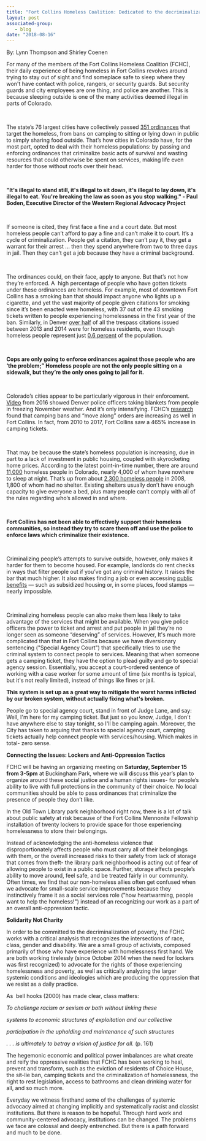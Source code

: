 ```yaml
---
title: "Fort Collins Homeless Coalition: Dedicated to the decriminalization of poverty"
layout: post
associated-group:
   - blog
date: "2018-08-16"
---
```


By: Lynn Thompson and Shirley Coenen 

For many of the members of the Fort Collins Homeless Coalition (FCHC), their daily experience of being homeless in Fort Collins revolves around trying to stay out of sight and find someplace safe to sleep where they won't have contact with police, rangers, or security guards. But security guards and city employees are one thing, and police are another. This is because sleeping outside is one of the many activities deemed illegal in parts of Colorado.

 

The state’s 76 largest cities have collectively passed [351 ordinances](http://www.law.du.edu/documents/homeless-advocacy-policy-project/2-16-16-Final-Report.pdf) that target the homeless, from bans on camping to sitting or lying down in public to simply sharing food outside. That’s how cities in Colorado have, for the most part, opted to deal with their homeless populations: by passing and enforcing ordinances that criminalize basic acts of survival and wasting resources that could otherwise be spent on services, making life even harder for those without roofs over their head.

 

**"It's illegal to stand still, it's illegal to sit down, it's illegal to lay down, it's illegal to eat. You're breaking the law as soon as you stop walking." - Paul Boden, Executive Director of the Western Regional Advocacy Project**

 

If someone is cited, they first face a fine and a court date. But most homeless people can’t afford to pay a fine and can’t make it to court. It’s a cycle of criminalization. People get a citation, they can’t pay it, they get a warrant for their arrest … then they spend anywhere from two to three days in jail. Then they can’t get a job because they have a criminal background.

 

The ordinances could, on their face, apply to anyone. But that’s not how they’re enforced. A  high percentage of people who have gotten tickets under these ordinances are homeless. For example, most of downtown Fort Collins has a smoking ban that should impact anyone who lights up a cigarette, and yet the vast majority of people given citations for smoking since it’s been enacted were homeless, with 37 out of the 43 smoking tickets written to people experiencing homelessness in the first year of the ban. Similarly, in Denver [over half](http://www.law.du.edu/documents/homeless-advocacy-policy-project/2-16-16-Final-Report.pdf) of all the trespass citations issued between 2013 and 2014 were for homeless residents, even though homeless people represent just [0.6 percent](https://d3n8a8pro7vhmx.cloudfront.net/mdhi/pages/231/attachments/original/1498773254/2017-PIT-County-Draft_Boulder.pdf?1498773254) of the population.

 

**Cops are only going to enforce ordinances against those people who are ‘the problem;” Homeless people are not the only people sitting on a sidewalk, but they’re the only ones going to jail for it.**

 

Colorado’s cities appear to be particularly vigorous in their enforcement. [Video](http://www.westword.com/news/videos-of-denver-police-taking-blankets-from-homeless-have-gone-viral-8582970) from 2016 showed Denver police officers taking blankets from people in freezing November weather. And it’s only intensifying. FCHC’s [research](http://fccan.org/fchc/decriminalize-homelessness-and-poverty/end-the-fort-collins-camping-ban/) found that camping bans and “move along” orders are increasing as well in Fort Collins. In fact, from 2010 to 2017, Fort Collins saw a 465% increase in camping tickets.

 

That may be because the state’s homeless population is increasing, due in part to a lack of investment in public housing, coupled with skyrocketing home prices. According to the latest point-in-time number, there are around [11,000](https://www.hudexchange.info/resource/reportmanagement/published/CoC_PopSub_State_CO_2017.pdf) homeless people in Colorado, nearly 4,000 of whom have nowhere to sleep at night. That’s up from about [2,300 homeless people](https://www.hudexchange.info/resource/reportmanagement/published/CoC_PopSub_CoC_CO-500-2008_CO_2008.pdf) in 2008, 1,800 of whom had no shelter. Existing shelters usually don’t have enough capacity to give everyone a bed, plus many people can’t comply with all of the rules regarding who’s allowed in and where.

 

**Fort Collins has not been able to effectively support their homeless communities, so instead they try to scare them off and use the police to enforce laws which criminalize their existence.**  

 

Criminalizing people’s attempts to survive outside, however, only makes it harder for them to become housed. For example, landlords do rent checks in ways that filter people out if you’ve got any criminal history. It raises the bar that much higher. It also makes finding a job or even accessing [public benefits](https://www.clasp.org/sites/default/files/public/resources-and-publications/archive/0139.pdf) — such as subsidized housing or, in some places, food stamps — nearly impossible.

 

Criminalizing homeless people can also make them less likely to take advantage of the services that might be available. When you give police officers the power to ticket and arrest and put people in jail they’re no longer seen as someone “deserving” of services. However, It's much more complicated than that in Fort Collins because we have diversionary sentencing ("Special Agency Court") that specifically tries to use the criminal system to connect people to services. Meaning that when someone gets a camping ticket, they have the option to plead guilty and go to special agency session. Essentially, you accept a court-ordered sentence of working with a case worker for some amount of time (six months is typical, but it's not really limited), instead of things like fines or jail.

**This system is set up as a great way to mitigate the worst harms inflicted by our broken system, without actually fixing what's broken.**

People go to special agency court, stand in front of Judge Lane, and say: Well, I'm here for my camping ticket. But just so you know, Judge, I don't have anywhere else to stay tonight, so I'll be camping again. Moreover, the City has taken to arguing that thanks to special agency court, camping tickets actually help connect people with services/housing. Which makes in total- zero sense.

**Connecting the Issues: Lockers and Anti-Oppression Tactics** 

FCHC will be having an organizing meeting on **Saturday, September 15 from 3-5pm** at Buckingham Park, where we will discuss this year’s plan to organize around these social justice and a human rights issues- for people’s ability to live with full protections in the community of their choice. No local communities should be able to pass ordinances that criminalize the presence of people they don’t like.

In the Old Town Library park neighborhood right now, there is a lot of talk about public safety at risk because of the Fort Collins Mennonite Fellowship installation of twenty lockers to provide space for those experiencing homelessness to store their belongings.

Instead of acknowledging the anti-homeless violence that disproportionately affects people who must carry all of their belongings with them, or the overall increased risks to their safety from lack of storage that comes from theft- the library park neighborhood is acting out of fear of allowing people to exist in a public space. Further, storage affects people’s ability to move around, feel safe, and be treated fairly in our community. Often times, we find that our non-homeless allies often get confused when we advocate for small-scale service improvements because they instinctively frame it as a social services role ("how heartwarming, people want to help the homeless!") instead of an recognizing our work as a part of an overall anti-oppression tactic.

**Solidarity Not Charity**

In order to be committed to the decriminalization of poverty, the FCHC works with a critical analysis that recognizes the intersections of race, class, gender and disability. We are a small group of activists, composed primarily of those who have experience with homelessness first hand. We are both working tirelessly (since October 2014 when the need for lockers was first recognized) to advocate for the rights of those experiencing homelessness and poverty, as well as critically analyzing the larger systemic conditions and ideologies which are producing the oppression that we resist as a daily practice.

As  bell hooks (2000) has made clear, class matters:

_To challenge racism or sexism or both without linking these_

_systems to economic structures of exploitation and our collective_

_participation in the upholding and maintenance of such structures_

_. . . is ultimately to betray a vision of justice for all._ (p. 161)

The hegemonic economic and political power imbalances are what create and reify the oppressive realities that FCHC has been working to heal, prevent and transform, such as the eviction of residents of Choice House, the sit-lie ban, camping tickets and the criminalization of homelessness, the right to rest legislation, access to bathrooms and clean drinking water for all, and so much more.

Everyday we witness firsthand some of the challenges of systemic advocacy aimed at changing implicitly and systematically racist and classist institutions. But there is reason to be hopeful. Through hard work and community-centered advocacy, institutions can be changed. The problems we face are colossal and deeply entrenched. But there is a path forward and much to be done.

